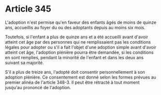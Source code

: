 # Article 345

L'adoption n'est permise qu'en faveur des enfants âgés de moins de quinze ans, accueillis au foyer du ou des adoptants depuis au moins six mois.

Toutefois, si l'enfant a plus de quinze ans et a été accueilli avant d'avoir atteint cet âge par des personnes qui ne remplissaient pas les conditions légales pour adopter ou s'il a fait l'objet d'une adoption simple avant d'avoir atteint cet âge, l'adoption plénière pourra être demandée, si les conditions en sont remplies, pendant la minorité de l'enfant et dans les deux ans suivant sa majorité.

S'il a plus de treize ans, l'adopté doit consentir personnellement à son adoption plénière. Ce consentement est donné selon les formes prévues au premier alinéa de l'article 348-3. Il peut être rétracté à tout moment jusqu'au prononcé de l'adoption.
